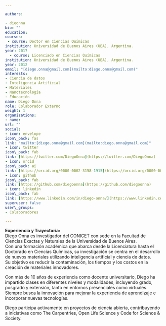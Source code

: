 ```yaml
---

authors:

- dieonna  
bio: ""  
education:  
courses:
 - course: Doctor en Ciencias Químicas  
institution: Universidad de Buenos Aires (UBA), Argentina.  
year: 2017 
  - course: Licenciado en Ciencias Químicas  
institution: Universidad de Buenos Aires (UBA), Argentina.  
year: 2012  
email: "[diego.onna@gmail.com](mailto:diego.onna@gmail.com)"  
interests:
- Ciencia de datos
- Inteligencia Artificial
- Materiales
- Nanotecnología
- Educación  
name: Diego Onna  
role: Colaborador Externo  
weight: 1  
organizations:
- name:  
url: ""  
social:
- icon: envelope  
icon\_pack: fas  
link: "mailto:[diego.onna@gmail.com](mailto:diego.onna@gmail.com)"
- icon: twitter  
icon\_pack: fab  
link: [https://twitter.com/DiegoOnna](https://twitter.com/DiegoOnna)
- icon: orcid  
icon\_pack: ai  
link: [https://orcid.org/0000-0002-3158-1915](https://orcid.org/0000-0002-3158-1915)
- icon: github  
icon\_pack: fab  
link: [https://github.com/diegoonna](https://github.com/diegoonna)
- icon: linkedin  
icon\_pack: fab  
link: [https://www.linkedin.com/in/diego-onna/](https://www.linkedin.com/in/diego-onna/)  
superuser: false  
user\_groups:
- Colaboradores

---
```


**Experiencia y Trayectoria:**  
Diego Onna es investigador del CONICET con sede en la Facultad de Ciencias Exactas y Naturales de la Universidad de Buenos Aires.  
Con una formación académica que abarca desde la Licenciatura hasta el Doctorado en Ciencias Químicas, su investigación se centra en el desarrollo de nuevos materiales utilizando inteligencia artificial y ciencia de datos.  
Su objetivo es reducir la contaminación, los tiempos y los costos en la creación de materiales innovadores.

Con más de 10 años de experiencia como docente universitario, Diego ha impartido clases en diferentes niveles y modalidades, incluyendo grado, posgrado y extensión, tanto en entornos presenciales como virtuales.  
Siempre busca la innovación para mejorar la experiencia de aprendizaje e incorporar nuevas tecnologías.

Diego participa activamente en proyectos de ciencia abierta, contribuyendo a iniciativas como The Carpentries, Open Life Science y Code for Science & Society. 